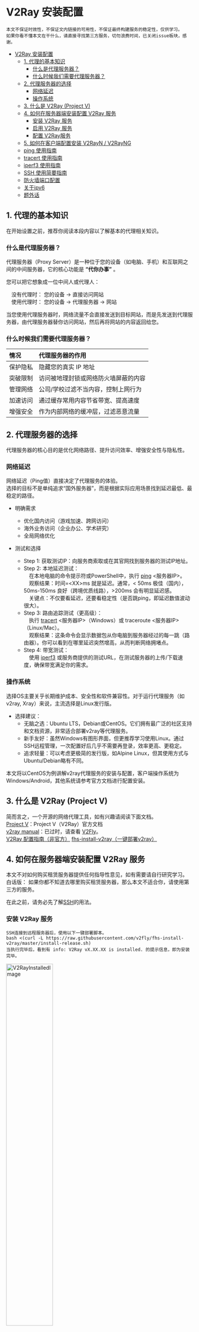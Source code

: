 # V2Ray 安装配置

```text
本文不保证时效性，不保证文内链接的可用性，不保证最终构建服务的稳定性，仅供学习。  
如果你看不懂本文在干什么，请直接寻找第三方服务，切勿浪费时间，已关闭issue板块，感谢。
```

- [V2Ray 安装配置](#v2ray-安装配置)
  - [1. 代理的基本知识](#1-代理的基本知识)
    - [什么是代理服务器？](#什么是代理服务器)
    - [什么时候我们需要代理服务器？](#什么时候我们需要代理服务器)
  - [2. 代理服务器的选择](#2-代理服务器的选择)
    - [网络延迟](#网络延迟)
    - [操作系统](#操作系统)
  - [3. 什么是 V2Ray (Project V)](#3-什么是-v2ray-project-v)
  - [4. 如何在服务器端安装配置 V2Ray 服务](#4-如何在服务器端安装配置-v2ray-服务)
    - [安装 V2Ray 服务](#安装-v2ray-服务)
    - [启用 V2Ray 服务](#启用-v2ray-服务)
    - [配置 V2Ray服务](#配置-v2ray服务)
  - [5. 如何在客户端配置安装 V2RayN / V2RayNG](#5-如何在客户端配置安装-v2rayn--v2rayng)
  - [ping 使用指南](#ping-使用指南)
  - [tracert 使用指南](#tracert-使用指南)
  - [iperf3 使用指南](#iperf3-使用指南)
  - [SSH 使用简要指南](#ssh-使用简要指南)
  - [防火墙端口配置](#防火墙端口配置)
  - [关于ipv6](#关于ipv6)
  - [题外话](#题外话)

## 1. 代理的基本知识

在开始设置之前，推荐你阅读本段内容以了解基本的代理相关知识。

### 什么是代理服务器？

代理服务器（Proxy Server）是一种位于您的设备（如电脑、手机）和互联网之间的中间服务器，它的核心功能是 **“代你办事”** 。  

您可以把它想象成一位中间人或代理人：  

&emsp;没有代理时： 您的设备 → 直接访问网站  
&emsp;使用代理时： 您的设备 → 代理服务器 → 网站  

当您使用代理服务器时，网络流量不会直接发送到目标网站，而是先发送到代理服务器，由代理服务器替你访问网站，然后再将网站的内容返回给您。  

### 什么时候我们需要代理服务器？

| 情况    | 代理服务器的作用 |
|:-------|:----------------|
|保护隐私 |隐藏您的真实 IP 地址|
|突破限制 |访问被地理封锁或网络防火墙屏蔽的内容|
|管理网络 |公司/学校过滤不当内容，控制上网行为|
|加速访问 |通过缓存常用内容节省带宽、提高速度|
|增强安全 |作为内部网络的缓冲层，过滤恶意流量|

## 2. 代理服务器的选择

代理服务器的核心目的是优化网络路径、提升访问效率、增强安全性与隐私性。

### 网络延迟

网络延迟（Ping值）直接决定了代理服务的体验。  
选择的目标不是单纯追求“国外服务器”，而是根据实际应用场景找到延迟最低、最稳定的路径。

- 明确需求
  - 优化国内访问（游戏加速、跨网访问）
  - 海外业务访问（企业办公、学术研究）
  - 全局网络优化

- 测试和选择
  - Step 1: 获取测试IP：向服务商索取或在其官网找到服务器的测试IP地址。
  - Step 2: 本地延迟测试：  
        &emsp;在本地电脑的命令提示符或PowerShell中，执行 [ping](#ping-使用指南) &lt;服务器IP&gt;。  
        &emsp;观察结果：时间=&lt;XX&gt;ms 就是延迟。通常，&lt; 50ms 极佳（国内），50ms-150ms 良好（跨境优质线路），&gt;200ms 会有明显延迟感。  
        &emsp;关键点：不仅要看延迟，还要看稳定性（是否跳ping，即延迟数值波动很大）。  
  - Step 3: 路由追踪测试（更高级）：  
        &emsp;执行 [tracert](#tracert-使用指南) &lt;服务器IP&gt;（Windows）或 traceroute &lt;服务器IP&gt;（Linux/Mac）。  
        &emsp;观察结果：这条命令会显示数据包从你电脑到服务器经过的每一跳（路由器）。你可以看到在哪里延迟突然增高，从而判断网络拥堵点。  
  - Step 4: 带宽测试：  
        &emsp;使用 [iperf3](#iperf3-使用指南) 或服务商提供的测试URL，在测试服务器的上传/下载速度，确保带宽满足你的需求。

### 操作系统

选择OS主要关乎长期维护成本、安全性和软件兼容性。对于运行代理服务（如v2ray, Xray）来说，主流选择是Linux发行版。

- 选择建议：
  - 无脑之选：Ubuntu LTS，Debian或CentOS。它们拥有最广泛的社区支持和文档资源，非常适合部署v2ray等代理服务。
  - 新手友好：虽然Windows有图形界面，但更推荐学习使用Linux。通过SSH远程管理，一次配置好后几乎不需要再登录，效率更高、更稳定。
  - 追求轻量：可以考虑更极简的发行版，如Alpine Linux，但其使用方式与Ubuntu/Debian略有不同。

本文将以CentOS为例讲解v2ray代理服务的安装与配置，客户端操作系统为Windows/Android，其他系统请参考官方文档进行配置安装。

## 3. 什么是 V2Ray (Project V)

简而言之，一个开源的网络代理工具，如有兴趣请阅读下面文档。  
[Project V](https://www.v2ray.com/)：Project V（V2Ray）官方文档  
[v2ray manual](https://github.com/v2ray/manual)：已过时，请查看 [V2Fly](https://github.com/v2fly/v2fly-github-io)。  
[V2Ray 配置指南（非官方）](https://toutyrater.github.io/)
[fhs-install-v2ray（一键部署v2ray）]("https://github.com/v2fly/fhs-install-v2ray")

## 4. 如何在服务器端安装配置 V2Ray 服务

本文不对如何购买租赁服务器提供任何指导性意见，如有需要请自行研究学习。  
白话版： 如果你都不知道去哪里购买租赁服务器，那么本文不适合你，请使用第三方的服务。

在此之前，请务必先了解[SSH](#ssh-使用简要指南)的用法。

### 安装 V2Ray 服务

```text
SSH连接到远程服务器后，使用以下一键部署脚本。
bash <(curl -L https://raw.githubusercontent.com/v2fly/fhs-install-v2ray/master/install-release.sh)
当执行完毕后，看到有 info: V2Ray vX.XX.XX is installed. 的提示信息，即为安装完毕。
```

<img src="./images/V2RayInstalled.png" alt="V2RayInstalledImage" style="width: 50%; height: auto;">

### 启用 V2Ray 服务

```text
经过上述步骤，V2Ray的组件已经成功安装到了服务器上，但是服务还未启用。
继续执行以下两条命令来启用并启动服务。
systemctl enable v2ray
systemctl start v2ray
最后执行以下命令来检查服务状态。
systemctl status v2ray
```

<img src="./images/V2RayServiceCreated.png" alt="V2RayServiceCreated" style="width: 50%; height: auto;">

### 配置 V2Ray服务

```text
你需要一个UUID，可以使用在线工具生成，也可以使用同目录下的UUIDGenerator.bat来获取（Windows）。


```




## 5. 如何在客户端配置安装 V2RayN / V2RayNG

TODO

## ping 使用指南

    TODO  
<img src="./images/PingServer.png" alt="PingServerImage" style="width: 30%; height: auto;">

## tracert 使用指南

    TODO

## iperf3 使用指南

    TODO

## SSH 使用简要指南

    TODO

## 防火墙端口配置

    TODO

## 关于ipv6

  [Test Ipv6](https://test-ipv6.com)
    TODO

## 题外话

本文旨在技术分享，讲解如何使用 v2ray 工具搭建和配置代理服务器。代理服务器作为一种网络中间件，其应用远不止于突破网络限制，它更核心的价值在于：  

1. 提升访问效率与体验：正如游戏加速器通过代理节点优化数据传输路径，降低延迟和丢包，为玩家提供更流畅的游戏体验。
2. 构建安全的本地网络环境：您可以在家庭或公司局域网内部搭建代理，用于安全地转发内网流量、统一管理网络访问策略或进行开发测试。
3. 技术学习与研究：了解代理协议的工作原理、学习网络配置，是网络与运维领域非常有价值的实践技能。

v2ray 是一个优秀的开源网络代理工具，其功能强大且灵活。本文的重点是介绍如何利用它来实现各种合法的网络应用场景。  
技术本身是中立的，它就像一把钥匙，既能用于连接更广阔的世界、优化网络性能，也能用于守护内部网络的安全。

